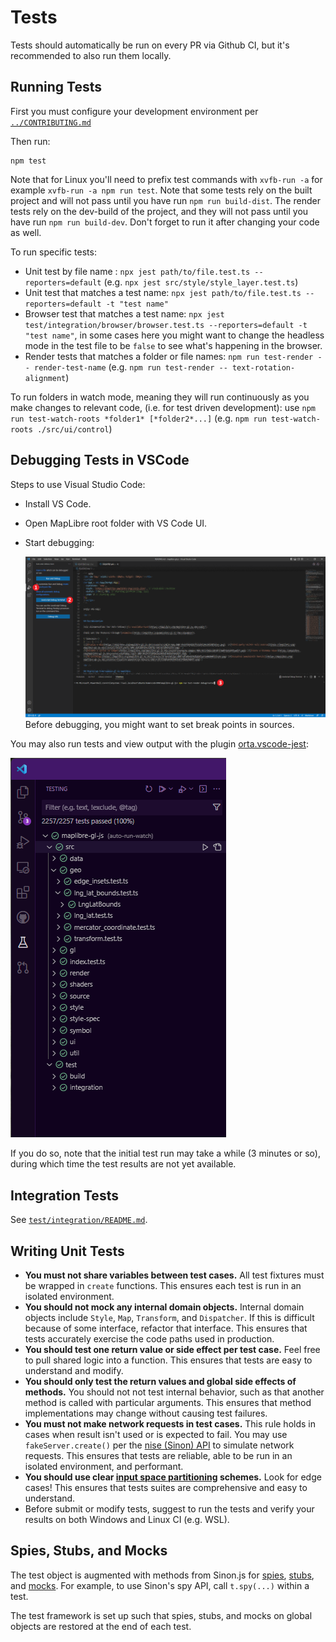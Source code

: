 
# Tests

Tests should automatically be run on every PR via Github CI, but it's recommended to also run them locally.

## Running Tests

First you must configure your development environment per [`../CONTRIBUTING.md`](../CONTRIBUTING.md)

Then run:

```
npm test
```

Note that for Linux you'll need to prefix test commands with `xvfb-run -a` for example `xvfb-run -a npm run test`.
Note that some tests rely on the built project and will not pass until you have run `npm run build-dist`.
The render tests rely on the dev-build of the project, and they will not pass until you have run `npm run build-dev`. Don't forget to run it after changing your code as well.

To run specific tests:

 - Unit test by file name : `npx jest path/to/file.test.ts --reporters=default` (e.g. `npx jest src/style/style_layer.test.ts`)
 - Unit test that matches a test name: `npx jest path/to/file.test.ts --reporters=default -t "test name"`
 - Browser test that matches a test name: `npx jest test/integration/browser/browser.test.ts --reporters=default -t "test name"`, in some cases here you might want to change the headless mode in the test file to be `false` to see what's happening in the browser. 
 - Render tests that matches a folder or file names: `npm run test-render -- render-test-name` (e.g. `npm run test-render -- text-rotation-alignment`)

To run folders in watch mode, meaning they will run continuously as you make changes to relevant code, (i.e. for test driven development): use `npm run test-watch-roots *folder1* [*folder2*...]` (e.g. `npm run test-watch-roots ./src/ui/control`)

## Debugging Tests in VSCode

Steps to use Visual Studio Code:

 - Install VS Code.
 - Open MapLibre root folder with VS Code UI.
 - Start debugging:
 
   ![Start debugging](assets/docs/debug_test_in_vscode.png)
   Before debugging, you might want to set break points in sources.

You may also run tests and view output with the plugin [orta.vscode-jest](https://marketplace.visualstudio.com/items?itemName=Orta.vscode-jest):

![VScode screenshots](assets/docs/vscode-jest.png)

If you do so, note that the initial test run may take a while (3 minutes or so), during which time the test results are not yet available.


## Integration Tests

See [`test/integration/README.md`](./integration/README.md).

## Writing Unit Tests

 - **You must not share variables between test cases.** All test fixtures must be wrapped in `create` functions. This ensures each test is run in an isolated environment.
 - **You should not mock any internal domain objects.** Internal domain objects include `Style`, `Map`, `Transform`, and `Dispatcher`. If this is difficult because of some interface, refactor that interface. This ensures that tests accurately exercise the code paths used in production.
 - **You should test one return value or side effect per test case.** Feel free to pull shared logic into a function. This ensures that tests are easy to understand and modify.
 - **You should only test the return values and global side effects of methods.** You should not not test internal behavior, such as that another method is called with particular arguments. This ensures that method implementations may change without causing test failures.
 - **You must not make network requests in test cases.** This rule holds in cases when result isn't used or is expected to fail. You may use `fakeServer.create()` per the [nise (Sinon) API](https://sinonjs.github.io/nise/#fake-server) to simulate network requests. This ensures that tests are reliable, able to be run in an isolated environment, and performant.
 - **You should use clear [input space partitioning](http://crystal.uta.edu/~ylei/cse4321/data/isp.pdf) schemes.** Look for edge cases! This ensures that tests suites are comprehensive and easy to understand.
 - Before submit or modify tests, suggest to run the tests and verify your results on both Windows and Linux CI (e.g. WSL).

## Spies, Stubs, and Mocks

The test object is augmented with methods from Sinon.js for [spies](http://sinonjs.org/docs/#spies), [stubs](http://sinonjs.org/docs/#stubs), and [mocks](http://sinonjs.org/docs/#mocks). For example, to use Sinon's spy API, call `t.spy(...)` within a test.

The test framework is set up such that spies, stubs, and mocks on global objects are restored at the end of each test.
